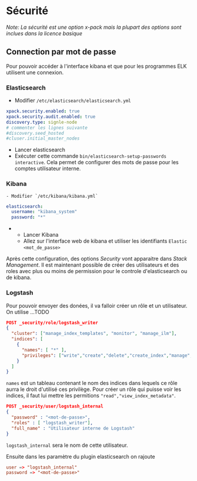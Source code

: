 # Sécurité

*Note: La sécurité est une option x-pack mais la plupart des options sont inclues dans la licence basique*

## Connection par mot de passe
Pour pouvoir accéder à l'interface kibana et que pour les programmes ELK utilisent une connexion.

### Elasticsearch
- Modifier `/etc/elasticsearch/elasticsearch.yml`
```yaml
xpack.security.enabled: true
xpack.security.audit.enabled: true
discovery.type: signle-node
# commenter les lignes suivante
#discovery.seed_hosted
#cluser.initial_master_nodes
``` 
- Lancer elasticsearch
- Exécuter cette commande `bin/elasticsearch-setup-passwords interactive`. Cela permet de configurer des mots de passe pour les comptes utilisateur interne.

### Kibana
    - Modifier `/etc/kibana/kibana.yml`
```yaml
elasticsearch:
  username: "kibana_system"
  password: "*"
```
- 
  - Lancer Kibana
  - Allez sur l'interface web de kibana et utiliser les identifiants `Elastic` `<mot_de_passe>`

Après cette configuration, des options *Security* vont apparaitre dans *Stack Management*.
Il est maintenant possible de créer des utilisateurs et des roles avec plus ou moins de permission pour le controle d'elasticsearch ou de kibana.

### Logstash
Pour pouvoir envoyer des donées, il va falloir créer un rôle et un utilisateur. On utilise ...TODO
```json
POST _security/role/logstash_writer
{
  "cluster": ["manage_index_templates", "monitor", "manage_ilm"], 
  "indices": [
    {
      "names": [ "*" ], 
      "privileges": ["write","create","delete","create_index","manage","manage_ilm"]  
    }
  ]
}
```
`names` est un tableau contenant le nom des indices dans lequels ce rôle aurra le droit d'utilisé ces privilège.
Pour créer un rôle qui puisse voir les indices, il faut lui mettre les permitions `"read","view_index_metadata"`.

```json
POST _security/user/logstash_internal
{
  "password" : "<mot-de-passe>",
  "roles" : [ "logstash_writer"],
  "full_name" : "Utilisateur interne de Logstash"
}
```
`logstash_internal` sera le nom de cette utilisateur.

Ensuite dans les paramètre du plugin elasticsearch on rajoute
```conf
user => "logstash_internal"
password => "<mot-de-passe>"
```